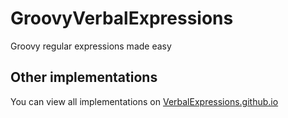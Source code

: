 GroovyVerbalExpressions
=======================

Groovy regular expressions made easy
## Other implementations  
You can view all implementations on [VerbalExpressions.github.io](http://VerbalExpressions.github.io)
